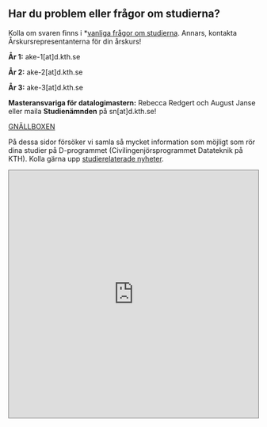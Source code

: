Har du problem eller frågor om studierna?
-----------------------------------------

Kolla om svaren finns i \*[vanliga frågor om
studierna](http://datasektionen.se/studier/vanliga_fragor*). Annars,
kontakta Årskursrepresentanterna för din årskurs!

**År 1:** ake-1\[at\]d.kth.se

**År 2:** ake-2\[at\]d.kth.se

**År 3:** ake-3\[at\]d.kth.se

**Masteransvariga för datalogimastern:** Rebecca Redgert och August
Janse eller maila **Studienämnden** på sn\[at\]d.kth.se!

[GNÄLLBOXEN](https://docs.google.com/forms/d/1LDJBP4Jrjd7iOPx84IwFt0Wy5nfPj4Hi1JyMwGRiF-I/viewform)

På dessa sidor försöker vi samla så mycket information som möjligt som
rör dina studier på D-programmet (Civilingenjörsprogrammet Datateknik på
KTH). Kolla gärna upp [studierelaterade
nyheter](http://datasektionen.se/?tags=Studier).

<iframe src="https://www.google.com/calendar/embed?showPrint=0&amp;showTabs=0&amp;height=600&amp;wkst=2&amp;bgcolor=%23FFFFFF&amp;src=bu47lbhc0qliogf5a0osl68750%40group.calendar.google.com&amp;color=%23875509&amp;ctz=Europe%2FStockholm" style=" border:solid 1px #777 " width="100%" height="500" frameborder="0" scrolling="no">
</iframe>

